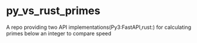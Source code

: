 # py_vs_rust_primes
A repo providing two API implementations(Py3:FastAPI,rust:) for calculating primes below an integer to compare speed
